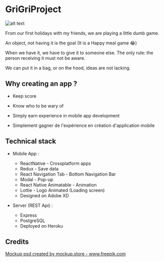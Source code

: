 # GriGriProject

![alt text](./Resources/tripleScreenMockUp.png)


From our first holidays with my friends, we are playing a little dumb game.

An object, not having it is the goal (It is a Happy meal game 😂)

When we have it, we have to give it to someone else. The only rule: the person receiving it must not be aware.

We can put it in a bag, or on the hood, ideas are not lacking.

## Why creating an app ?

- Keep score

- Know who to be wary of

- Simply earn experience in mobile app development
- Simplement gagner de l'expérience en création d'application mobile

## Technical stack

- Mobile App :
    - ReactNative - Crossplatform apps
    - Redux - Save data
    - React Navigation Tab - Bottom Navigation Bar
    - Modal - Pop-up
    - React Native Animatable - Animation
    - Lottie - Logo Animated (Loading screen)
    - Designed on Adobe XD

- Server (REST Api) :
    - Express
    - PostgreSQL
    - Deployed on Heroku


## Credits

<a href="https://www.freepik.com/psd/mockup">Mockup psd created by mockup.store - www.freepik.com</a>